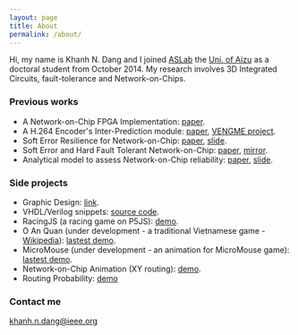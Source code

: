 ```yaml
---
layout: page
title: About
permalink: /about/
---
```


Hi, my name is Khanh N. Dang and I joined [ASLab](http://adaptive.u-aizu.ac.jp) the [Uni. of Aizu](http://www.u-aizu.ac.jp/en/) as a doctoral student from October 2014. 
My research involves 3D Integrated Circuits, fault-tolerance and Network-on-Chips.

### Previous works

- A Network-on-Chip FPGA Implementation: [paper](http://eprints.uet.vnu.edu.vn/eprints/id/eprint/48).
- A H.264 Encoder's Inter-Prediction module: [paper](http://ieeexplore.ieee.org/document/6868813/?reload=true&arnumber=6868813), [VENGME project](http://vnu.edu.vn/eng/?C2422/N18037/Success-in-Designing-and-Manufacturing-Video-Encoding-Microchip-VENGME-H.264-AVC.htm).
- Soft Error Resilience for Network-on-Chip: [paper](http://ieeexplore.ieee.org/document/7314025/), [slide](http://www.dangnamkhanh.com/files/ICICDT2016_Slide_Final_Khanh.pdf).
- Soft Error and Hard Fault Tolerant Network-on-Chip: [paper](http://link.springer.com/article/10.1007/s11227-016-1951-0), [mirror](http://www.readcube.com/articles/10.1007/s11227-016-1951-0?author_access_token=uKzWKtEJ_GhzIqhc7TjlMve4RwlQNchNByi7wbcMAY5NWwk-xulsRxmXW0g2yKdaTbK54tRK3S9oDfnnkVerYuXh6kcGkYFBbCWGsT-1LGyGXrbvesHBJRtV2XEzd16K02hhSpFUmrmhMtyNiUCg9Q%3D%3D).
- Analytical model to assess Network-on-Chip reliability: [paper](http://ieeexplore.ieee.org/document/7796106/), [slide](http://www.dangnamkhanh.com/files/ATS2016_Dang_slides.pdf).

### Side projects
- Graphic Design: [link](https://github.com/khanhdang/SVG-Draws).
- VHDL/Verilog snippets: [source code](https://github.com/hdl-noodles/spaghetti).
- RacingJS (a racing game on P5JS): [demo](http://www.dangnamkhanh.com/RacingJS/RacingJS/).
- O An Quan (under development - a traditional Vietnamese game - [Wikipedia](https://en.wikipedia.org/wiki/%C3%94_%C4%83n_quan)): [lastest demo](http://www.dangnamkhanh.com/O-An-Quan/p5js/).
- MicroMouse (under development - an animation for MicroMouse game): [lastest demo](http://www.dangnamkhanh.com/MicroMouse).
- Network-on-Chip Animation (XY routing): [demo](http://www.dangnamkhanh.com/noc_ani).
- Routing Probability: [demo](http://www.dangnamkhanh.com/p5-routing.html)

### Contact me

[khanh.n.dang@ieee.org](mailto:khanh.n.dang@ieee.org)
